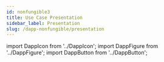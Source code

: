 ```yaml
---
id: nonfungible3
title: Use Case Presentation
sidebar_label: Presentation
slug: /dapp-nonfungible/presentation
---
```


import DappIcon from '../DappIcon';
import DappFigure from '../DappFigure';
import DappButton from '../DappButton';
